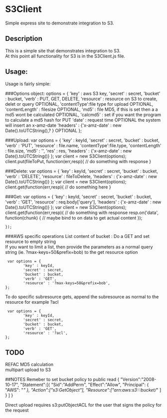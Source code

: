 S3Client
============

Simple express site to demonstrate integration to S3.

Description
-------------
This is a simple site that demonstrates integration to S3.  
At this point all functionality for S3 is in the S3Client.js file.


Usage:
------
Usage is fairly simple:

###Options object:
    options = {
        'key' : aws S3 key,
            'secret' : secret,
            'bucket' : bucket,
            'verb' : PUT, GET, DELETE,
            'resource' : resource on S3 to create, delet or query OPTIONAL,
            'contentType':file type for upload OPTIONAL,
            'contentLength' : filesize OPTIONAL, 
            'md5' : file MD5, if this is set then a a md5 wont be calculated OPTIONAL,
            'calcmd5' : set if you want the program to calculate a md5 hash for PUT
            'date' : request time OPTIONAL the system will insert an x-amz-date 
            'headers' : {'x-amz-date' : new Date().toUTCString(),? } OPTIONAL
    };

###Upload:
    var options = {
            'key' : keyId,
            'secret' : secret,
            'bucket' : bucket,
            'verb' : 'PUT',
            'resource' : file.name,
            'contentType':file.type,
            'contentLength' : file.size, 
            'md5' : '',
            'res' : res,
            'headers' : {'x-amz-date' : new Date().toUTCString()}
    };
    var client = new S3Client(options);
    client.put(fileToPut, function(err,resp){
        // do something with response
    }
    
###Delete:
    var options = {
            'key' : keyId,
            'secret' : secret,
            'bucket' : bucket,
            'verb' : 'DELETE',
            'resource' : fileToDelete,
            'headers' : {'x-amz-date' : new Date().toUTCString()}
    };
    var client = new S3Client(options);
    client.get(function(err,resp){
        // do something here
    }
    

###Get:
    var options = {
            'key' : keyId,
            'secret' : secret,
            'bucket' : bucket,
            'verb' : 'GET',
            'resource' : req.body['query'],
            'headers' : {'x-amz-date' : new Date().toUTCString()}
    };
    var client = new S3Client(options);
    client.get(function(err,resp){
        // do something with response 
        resp.on('data', function(chunk) { // maybe bind to on data to get actual content
        });
        
    });

###AWS specific operations
List content of bucket :
   Do a GET and set resource to empty string   
   If you want to limit a list, then provide the parameters as a normal query string (ie. ?max-keys=50&prefix=bob)
   to the get resource option    
   
     var options = {
            'key' : keyId,
            'secret' : secret,
            'bucket' : bucket,
            'verb' : 'GET',
            'resource' : '?max-keys=50&prefix=bob',
    };
    
To do specific subresource gets, append the subresource as normal to the resource for example ?acl   
    
     var options = {
            'key' : keyId,
            'secret' : secret,
            'bucket' : bucket,
            'verb' : 'GET',
            'resource' : '?acl',
    };
    

TODO 
-----------
REFAC MD5 calculation  
multipart upload to S3  

##NOTES
Remeber to set bucket policy to public read 
    {
      "Version":"2008-10-17",
      "Statement":[{
        "Sid":"AddPerm",
            "Effect":"Allow",
          "Principal": {
                "AWS": "*"
             },
          "Action":["s3:GetObject"],
          "Resource":["arn:aws:s3:::bucket/*"
          ]
        }
      ]
    }

Direct upload requires s3:putObjectACL for the user that signs the policy for the request   